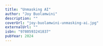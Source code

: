 ```yaml
---
title: "Unmasking AI"
author: "Joy Buolamwini"
description: ""
coverUrl: "joy-buolamwini-unmasking-ai.jpg"
externalUrl: ""
isbn: "9780593241837"
pubYear: 2024
---
```

